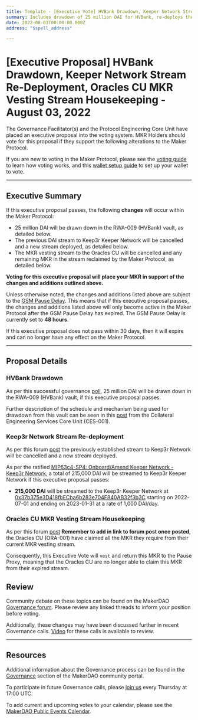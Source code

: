 ```yaml
---
title: Template - [Executive Vote] HVBank Drawdown, Keeper Network Stream Re-Deployment, Oracles CU MKR Vesting Stream Housekeeping - August 03, 2022
summary: Includes drawdown of 25 million DAI for HVBank, re-deploys the DAI stream for the Keep3r Network, and housekeeping changes for the Oracles CU MKR vesting stream.
date: 2022-08-03T00:00:00.000Z
address: "$spell_address"

---
```

# [Executive Proposal] HVBank Drawdown, Keeper Network Stream Re-Deployment, Oracles CU MKR Vesting Stream Housekeeping - August 03, 2022

The Governance Facilitator(s) and the Protocol Engineering Core Unit have placed an executive proposal into the voting system. MKR Holders should vote for this proposal if they support the following alterations to the Maker Protocol.

If you are new to voting in the Maker Protocol, please see the [voting guide](https://community-development.makerdao.com/en/learn/governance/how-voting-works/) to learn how voting works, and this [wallet setup guide](https://community-development.makerdao.com/en/learn/governance/voting-setup/) to set up your wallet to vote.

---

## Executive Summary

If this executive proposal passes, the following **changes** will occur within the Maker Protocol:
- 25 million DAI will be drawn down in the RWA-009 (HVBank) vault, as detailed below.
- The previous DAI stream to Keep3r Keeper Network will be cancelled and a new stream deployed, as detailed below.
- The MKR vesting stream to the Oracles CU will be cancelled and any remaining MKR in the stream reclaimed by the Maker Protocol, as detailed below.

**Voting for this executive proposal will place your MKR in support of the changes and additions outlined above.**

Unless otherwise noted, the changes and additions listed above are subject to the [GSM Pause Delay](https://manual.makerdao.com/parameter-index/core/param-gsm-pause-delay). This means that if this executive proposal passes, the changes and additions listed above will only become active in the Maker Protocol after the GSM Pause Delay has expired. The GSM Pause Delay is currently set to **48 hours**.

If this executive proposal does not pass within 30 days, then it will expire and can no longer have any effect on the Maker Protocol.

---

## Proposal Details

### HVBank Drawdown

As per this successful governance [poll](https://vote.makerdao.com/polling/QmQMDasC#vote-breakdown), 25 million DAI will be drawn down in the RWA-009 (HVBank) vault, if this executive proposal passes.

Further description of the schedule and mechanism being used for drawdown from this vault can be seen in this [post](https://forum.makerdao.com/t/rwa009-hvbank-mip21-token-ces-domain-team-assessment/15861/8) from the Collateral Engineering Services Core Unit (CES-001).

### Keep3r Network Stream Re-deployment

As per this forum [post](https://forum.makerdao.com/t/mip63c4-sp4-onboard-amend-keeper-network-keep3r-network/14321/8) the previously established stream to Keep3r Network will be cancelled and a new stream deployed.

As per the ratified [MIP63c4-SP4: Onboard/Amend Keeper Network - Keep3r Network](https://mips.makerdao.com/mips/details/MIP63c4SP4), a total of 215,000 DAI will be streamed to Keep3r Keeper Network if this executive proposal passes:

- **215,000 DAI** will be streamed to the Keep3r Keeper Network at [0x37b375e3D418fbECba6b283e704F840AB32f3b3C](https://etherscan.io/address/0x37b375e3D418fbECba6b283e704F840AB32f3b3C) starting on 2022-07-01 and ending on 2023-01-31 at a rate of 1,000 DAI/day.

### Oracles CU MKR Vesting Stream Housekeeping

As per this forum [post]() **Remember to add in link to forum post once posted**, the Oracles CU (ORA-001) have claimed all the MKR they require from their current MKR vesting stream.

Consequently, this Executive Vote will `vest` and return this MKR to the Pause Proxy, meaning that the Oracles CU are no longer able to claim this MKR from their expired stream.

## Review

Community debate on these topics can be found on the MakerDAO [Governance forum](https://forum.makerdao.com/). Please review any linked threads to inform your position before voting.

Additionally, these changes may have been discussed further in recent Governance calls. [Video](https://www.youtube.com/playlist?list=PLLzkWCj8ywWNq5-90-Id6VPSsrk4OWVan) for these calls is available to review.

---

## Resources

Additional information about the Governance process can be found in the [Governance](https://community-development.makerdao.com/en/learn/governance) section of the MakerDAO community portal.

To participate in future Governance calls, please [join us](https://github.com/makerdao/community/tree/master/governance/governance-and-risk-meetings) every Thursday at 17:00 UTC.

To add current and upcoming votes to your calendar, please see the [MakerDAO Public Events Calendar](https://calendar.google.com/calendar/embed?src=makerdao.com_3efhm2ghipksegl009ktniomdk%40group.calendar.google.com&ctz=UTC&mode=week&showCalendars=0&showPrint=0).
